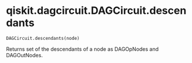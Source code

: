 # qiskit.dagcircuit.DAGCircuit.descendants

`DAGCircuit.descendants(node)`

Returns set of the descendants of a node as DAGOpNodes and DAGOutNodes.
